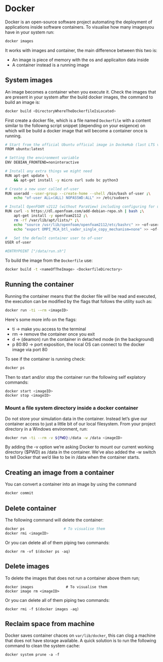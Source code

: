 # Docker

Docker is an open-source software project automating the deployment of applications inside software containers.
To visualise how many imagesyou have in your system run:

```sh
docker images
```

It works with images and container, the main difference between this two is:

- An image is piece of memory with the os and applicaiton data inside
- A container instead is a running image


## System images
An image becomes a container when you execute it. Check the images that are present in your system after the build
docker images, the command to build an image is:

```sh
docker build <DirectoryWhereTheDockerfileIsLocated>
```

First create a docker file, which is a file named ```Dockerfile``` with a content similar to the followng
script snippet (depending on your esigence) on which will be build a docker image that will become a container once is
running.

```sh
# Start from the official Ubuntu official image in DockeHub (last LTS version)
FROM ubuntu:latest    

# Setting the environment variable 
ENV DEBIAN_FRONTEND=noninteractive

# Install any extra things we might need
RUN apt-get update \
	&& apt-get install -y micro curl sudo bc python3 

# Create a new user called of-user
RUN useradd --user-group --create-home --shell /bin/bash of-user ;\
	echo "of-user ALL=(ALL) NOPASSWD:ALL" >> /etc/sudoers

# Install OpenFOAM v2112 (without ParaView) including configuring for use by user=of-user plus an extra environment variable to make OpenMPI play nice
RUN curl -s https://dl.openfoam.com/add-debian-repo.sh | bash ;\
	apt-get install -y openfoam2112 ;\
	rm -rf /var/lib/apt/lists/* ;\
	echo "source /usr/lib/openfoam/openfoam2112/etc/bashrc" >> ~of-user/.bashrc ;\
	echo "export OMPI_MCA_btl_vader_single_copy_mechanism=none" >> ~of-user/.bashrc;

#   Set the default container user to of-user
USER of-user

#ENTRYPOINT ["/data/run.sh"]
```
To build the image from the ```Dockerfile``` use:

```sh
docker build -t <nameOfTheImage> <DockerfileDirectory>
```

## Running the container
Running the container means that the docker file will be read and executed, the execution
can be modified by the flags that follows the utility such as:

```sh
docker run -ti -–rm <imageID>
```
Here's some more info on the flags:

  - ti       →  make you access to the terminal
  - rm       →  remove the container once you exit
  - d        →  (deamon) run the container in detached mode (in the background)
  - p 80:80  →  port exposition, the local OS can connect to the docker image via port 80

To see if the container is running check:

```sh
docker ps
```
Then to start and/or stop the container run the following self explatory commands:

```sh
docker start <imageID>
docker stop <imageID>
```

### Mount a file system directory inside a docker container
Do not store your simulation data in the container. Instead let’s give our 
container access to just a little bit of our local filesystem. From your project
directory in a Windows environment, run:

```sh
docker run -ti --rm -v ${PWD}:/data -w /data <imageID>
```
By adding the -v option we’re asking Docker to mount our current working directory
($PWD) as /data in the container. We’ve also added the -w switch to tell Docker
that we’d like to be in /data when the container starts.

## Creating an image from a container 
You can convert a container into an image by using the command

```sh
docker commit 
```
## Delete container
The following command will delete the container:

```sh
docker ps			  	   # To visualise them
docker rmi <imageID>
```

Or you can delete all of them piping two commands:
```console 
docker rm -vf $(docker ps -aq)
```


## Delete images
To delete the images that does not run a container above them run;

```
docker images  				# To visualise them
docker image rm <imageID>
```
Or you can delete all of them piping two commands:

```console
docker rmi -f $(docker images -aq)
```

## Reclaim space from machine
Docker saves container chaces on ```var/lib/docker```, this can clog a machine that
does not have storage available. A quick solution is to run the following command to clean the system cache:
```console
docker system prune -a -f
```
<!--  Script to show the footer   -->
<html>
<script
    src="https://code.jquery.com/jquery-3.3.1.js"
    integrity="sha256-2Kok7MbOyxpgUVvAk/HJ2jigOSYS2auK4Pfzbm7uH60="
    crossorigin="anonymous">
</script>
<script>
$(function(){
  $("#footer").load("../footers/footer_first_level_depth.html");
});
</script>
<body>
<div id="footer"></div>
</body>
</html>
